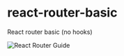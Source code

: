 # react-router-basic
 React router basic (no hooks)

![React Router Guide](https://www.freecodecamp.org/news/a-complete-beginners-guide-to-react-router-include-router-hooks/#setting-up-the-project)
